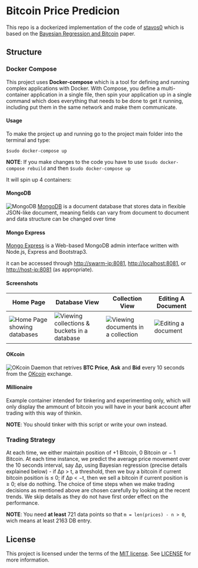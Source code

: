 # Bitcoin Price Predicion

This repo is a dockerized implementation of the code of [stavos0](https://github.com/stavros0/bitcoin-price-prediction) which is based on the [Bayesian Regression and Bitcoin](https://arxiv.org/pdf/1410.1231.pdf) paper.

## Structure

### Docker Compose

This project uses **Docker-compose** which is a tool for defining and running complex applications with Docker.
With Compose, you define a multi-container application in a single file, then spin your application up in a single command which does everything that needs to be done to get it running, including put them in the same network and make them communicate.

#### Usage

To make the project up and running go to the project main folder into the terminal and type:

 `$sudo docker-compose up`

**NOTE**: If you make changes to the code you have to use `$sudo docker-compose rebuild` and then `$sudo docker-compose up`

It will spin up 4 containers:

#### MongoDB
![MongoDB](https://webassets.mongodb.com/_com_assets/cms/MongoDB-Logo-5c3a7405a85675366beb3a5ec4c032348c390b3f142f5e6dddf1d78e2df5cb5c.png)
[MongoDB](https://www.mongodb.com/what-is-mongodb) is a document database that stores data in flexible JSON-like document, meaning fields can vary from document to document and data structure can be changed over time

#### Mongo Express

[Mongo Express](https://github.com/mongo-express/mongo-express) is a Web-based MongoDB admin interface written with Node.js, Express and Bootstrap3.

it can be accessed through <http://swarm-ip:8081>, <http://localhost:8081>, or <http://host-ip:8081> (as appropriate).

#### Screenshots

| Home Page                                                      | Database View                                                                  | Collection View                                                     | Editing A Document                                   |
| -------------------------------------------------------------- | ------------------------------------------------------------------------------ | ------------------------------------------------------------------- | ---------------------------------------------------- |
| ![Home Page showing databases](http://i.imgur.com/XiYhblA.png) | ![Viewing collections & buckets in a database](http://i.imgur.com/XWcIgY1.png) | ![Viewing documents in a collection](https://imgur.com/UmGSr3x.png) | ![Editing a document](https://imgur.com/lL38abn.png) |

#### OKcoin
![OKcoin](https://p13.zdassets.com/hc/settings_assets/2040249/115000085032/KtIC5cc19xEaPNxycIqvjQ-OKCOIN.svg)
Daemon that retrives **BTC Price**, **Ask** and **Bid** every 10 seconds from the [OKcoin](https://www.okcoin.com/) exchange.

#### Millionaire
Example container intended for tinkering and experimenting only, which will only display the ammount of bitcoin you will have in your bank account after trading with this way of thinkin.

**NOTE**: You should tinker with this script or write your own instead.

### Trading  Strategy
At  each  time,  we  either  maintain  position of  +1  Bitcoin,  0  Bitcoin  or − 1  Bitcoin.
At  each time instance, we predict the average price movement over the 10 seconds interval, say ∆p,
using Bayesian regression (precise details explained below) - if ∆p > t, a threshold, then we buy a bitcoin
if current bitcoin position is ≤ 0; if ∆p < −t, then we sell a bitcoin if current  position  is ≥ 0;  else  do  nothing.
The  choice of  time  steps  when  we  make  trading  decisions  as mentioned  above  are  chosen  carefully  by  looking  at
the recent trends. We skip details as they do not have first order effect on the performance.

**NOTE**: You need **at least** 721 data points so that `m = len(prices) - n > 0`, wich means at least 2163 DB entry.

## License

This project is licensed under the terms of the [MIT license](https://choosealicense.com/licenses/mit/). See [LICENSE](https://github.com/Sal0hc1n/bitcoin-price-prediction/blob/master/LICENSE) for more information.

